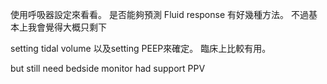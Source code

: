 

使用呼吸器設定來看看。 是否能夠預測 Fluid response
有好幾種方法。 不過基本上我會覺得大概只剩下

setting tidal volume 以及setting PEEP來確定。 
臨床上比較有用。 

but still need bedside monitor had support PPV 